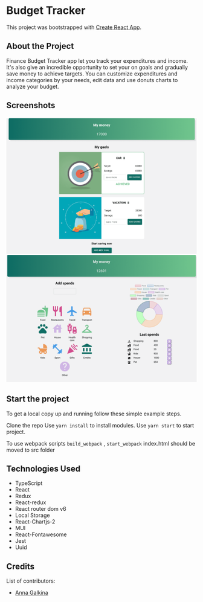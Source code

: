 # Budget Tracker

This project was bootstrapped with [Create React App](https://github.com/facebook/create-react-app).

## About the Project

Finance Budget Tracker app let you track your expenditures and income. 
It's also give an incredible opportunity to set your on goals and gradually save money to achieve targets. 
You can customize expenditures and income categories by your needs, edit data and use donuts charts to analyze your budget.

## Screenshots

![Project screenshot](/src/assets/images/screenshots/Screenshot%202022-10-11%20at%2020.40.13.png)
![Project screenshot](/src/assets/images/screenshots/Screenshot%202022-10-11%20at%2020.43.22.png)


## Start the project
To get a local copy up and running follow these simple example steps.

Clone the repo
Use `yarn install` to install modules.
Use `yarn start` to start project.

To use webpack scripts `build_webpack` , `start_webpack` index.html should be moved to src folder

## Technologies Used

- TypeScript
- React
- Redux
- React-redux
- React router dom v6
- Local Storage
- React-Chartjs-2
- MUI
- React-Fontawesome
- Jest
- Uuid

## Credits
List of contributors:
- [Anna Galkina](https://github.com/AnyaGalkina)
